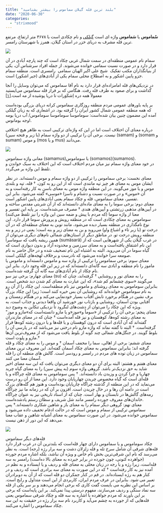 ```yaml
---
title: "بلند ترین قله گیلان سماموس را بیشتر بشناسید"
date: "2020-06-30"
categories: 
  - "strixmood"
---
```


**سُماموس** یا **سَماموس** واژه ای است [گیلکی](http://fa.wikipedia.org/wiki/%DA%AF%DB%8C%D9%84%DA%A9%DB%8C) و نام چکادی است با ۳۶۷۸ متر ارتفاع، مرتفع ترین قله مشرف به دریای خزر در استان گیلان، همرز با شهرستان رامسر.

![](http://localhost/wp-content/uploads/2020/06/IMG_20200628_030734_625-1024x767.jpg)

سمام نام عمومی منطقه‌ای در سمت شمال غربی چکاد است که چند پارچه آبادی در آن قرار دارد و در صورت نسبت سمامی خوانده می‌شوند. از جمله افراد سرشناس آن، یکی از بنیانگذاران مکتب تفکیک  شیخ علی اکبر الهیان سمامی  رامسری است. منطقه سمام جزو پایین اشکور و به اصطلاح محلی سمام یکی از آبادی‌های (جیر اشکور) است.

در نزدیکی‌های قله امامزاده‌ای قرار دارد به نام آقا سماموس که می‌توان وسایل را آنجا گذاشت و برای صعود به طرف قله رفت. هنگامی که بر فراز قله سماموس می‌ایستید معمولاً همه دره اِشکَوَرات تا دریا پوشیده از مه است.[\[۱\]](http://fa.wikipedia.org/#cite_note-0)

بر پایه باورهای عمومی مردم منطقه روزگاری سماموس کرانه دریای بزرگی بوده‌است که همه منطقه عمومی شمال کشور ایران را گرفته بود. در اشعاری که به زبان گیلکی آمده این مضمون چنین بیان شده‌است: سوماموسا سوماموسا سوماموس/ آب دریا بومه اوجه بومانوس.

درباره معنای آن اختلاف است اما در این که واژه‌ای ترکیبی است به ظاهر هیچ اختلافی نیست. برخی آن را ترکیبی از دو واژه سمام (با زبر و فتحه سین) (samam) و (somam و sumam) و موس (mos و یا mus) می‌دانند.

![](http://localhost/wp-content/uploads/2020/06/IMG_4068-1024x683.jpg)

معانی واژه سماموس (samamus)یا سوماموس (somamos)(sumamos).  
در خود معنای واژه سمام نیز میان مردم اختلاف است که این اختلاف به سبک خواندن و تلفظ این واژه بر می‌گردد.

معنای نخست: برخی سماموس را ترکیبی از دو واژه سمام و موس دانسته‌اند. در نظر ایشان موس به معنای هر چیز تپه مانندی است که از این رو به کون، † قله، تپه و بلندی موس و یا موز می‌گویند. در این منطقه واژه موس به معنای باسن به کار رفته‌است و به آن «موس» و در صورت نسبت و دشنام و ناسزا «موسی» گفته می‌شود. بنابر این تفسیر، معنای سماموس، قله و چکاد سمام یعنی آبادی‌های پایین اشکور است.  
معنای دوم: برخی سوما را به معنای ماده‌ای دانسته‌اند که از آن شربتی مقدس ساخته و در آیین‌های مذهبی زرتشتی و آیین‌های هندی † مصرف می‌شده‌است. بر پایه این تفسیر و معنا از واژه سوما (که مردم با پیش و ضمه سین این واژه را نیز تلفظ می‌کنند) سوماموس به معنای چکادی است که در منطقه رویش و پرورش سوما قرار دارد. این نوع نامگذاری در منطقه بسیار دیده می‌شود، مانند توبن به معنای منطقه‌ای که در آن درخت تو (با زبر تاء و اشباع واو) می‌روید و بن به معنای زیر و بنه است؛ یعنی در زیر و بنه منطقه رویش درخت تو. در مناطق دیگر از استان‌های شمالی نام‌های دیگری می‌توان از همین ریشه یافت که سوماسرا (sumäsarä) در غرب گیلان یکی از شهرهایی است که از این نام اشتقاق یافته‌است و به معنای سرزمین و محدوده آزاد و بدون دیواری است که گیاه سوما در آن می‌روید. البته به اشتباه این نام تصحیف شده و در حال حاضر به نام صومعه سرا خوانده می‌شود که نادرست و برخلاف لهجه‌های گیلکی است.  
معنای سوم: برخی سماموس را ترکیبی از واژه سه و ماموس دانسته‌اند و ماموس یا ماموز را نام منطقه و آبادی سه گانه‌ای دانسته‌اند که در زیر این قله وجود دارد. بنابر این نام چکاد از نام آبادی‌های سه گانه آن گرفته شده‌است.  
معنای چهارم: برخی نیز سو (su) را به معنای نور و روشنایی † گرفته‌اند، چنان که می‌گویند «سوی چشمانم کم شد»، که این عبارت به معنای کم شدن دید شخص است. بنابراین سوماموس به معنای روشنای و ماموس نیز نام منطقه‌است. این چکاد را از آن رو به نام سوماموس خوانده‌اند که روشنایی آن بس خیره کنند است؛ زیرا این چکاد بزرگ برف نشین در هنگام برخورد تابش آفتاب بسیار خودنمایی می‌کند و در هنگام زمستان و آفتابی بودن آسمان، روشنایی و بازتاب نور خورشید آن واقعا دیدنی و جذاب است، به ویژه که این چکاد را می‌توان از دشت‌های لنگرود تا نزدیکی تنکابن به وضوح دید.  
معنای پنجم: برخی آن را ترکیبی از «سوماً و»موز«و یا مازو دانسته‌است که»مازو و موز" به معنای رشته کوه‌ها، کوهستان و نیز قله آمده‌است † چنان که در معنای مازندران گفته‌اند که آن آبادی است که درون کوهستان و یا قله‌ها و یا درون رشته کوه‌ها قرار گرفته‌است. † البته نا گفته نماند که واژه مازو نام درختی نیز می‌باشد که در پارسی آن را بلوط گویند. در جنگل‌های شمالی چند گونه از بلوط یافت می‌شود که از معروف‌ترین آن‌ها مازو و پلوت است.†  
معنای ششم: برخی از اهالی، سما را مخفف آسمان † و موس را به معنای چکاد و قله گرفته اند؛ بنابراین سماموس به معنای چکاد آسمان گفته‌اند. این معروف ترین معنای سماموس در زبان توده های مردم در رامسر و رودسر است. گالش های منطقه آن را قله آسمان معنا می کنند.  
معنای هفتم و هشتم: البته برای آن دو معنای دیگری می‌توان یافت که این سه معنای اخیر شاید به حق نزدیک‌تر باشد. گروهی واژه سوم (به پیش سین) را به معنای گیاه چرید چهارپا و چرا کردن و وزیدن باد دانسته‌اند. † پس سوماموس به معنای قله چراگاه و یا قله‌ای است که گیاه مخصوص چریدن چهارپایان وجود دارد. این معنا از آن رو درست می‌نماید که در این منطقه از گذشته چراگاه چارپایان بوده‌است و هنوز هم گله‌های بزرگ است در دامنه آن رها و در حال چریدن است. افزون بر آن که در زمانه ما نیز چراگاه رمه‌های گالش‌ها در تابستان و بهار است. چنان که از اسناد تاریخی نیز به عنوان چراگاه خاندان‌های معروف جورده رامسر مانند شل شریف و سطان رستم یادشده‌است.  
معنای نهم: گروهی دیگر سمام را به معنای باز و شاهین شکاری دانسته‌اند.† پس سماموس ترکیبی از سمام و موس است که در حالت ادغام تخفیف داده می‌شود و سماموس خوانده می‌شود. در این صورت سماموس به معنای آشیانه شاهین و عقاب معنا می‌دهد که این دور از ذهن نیست.

![](http://localhost/wp-content/uploads/2020/06/IMG_3856-1024x683.jpg)

قله‌های دیگر سماموس  
چکاد سوماموس و یا سماموس دارای چهار قله‌است که بلندترین آن در غرب قرار دارد قله‌های شرقی آن شامل سرخ تله و قله زلزلان دشت و سه برار رژه (رجه) است. به نظر می‌رسد که نام این شرقی‌ترین بخش نام خاص و ویژه آن نباشد، بلکه اشاره مردم جورده (جواهرده کنونی، چون جورده در برابر جیرده به معنای بالا ده‌است) رامسر به سه قله‌است، زیرا رژه و یا رجه در زبان محلی به معنای قله و ردیف و یا ایستاده و به نظم در آمده نیز به کار رفته‌است † که در این صورت به معنای سه برادری است که ردیف و در کنار هم به رژه ایستاده‌اند. در قم در کنار جمکران دو قله است که از آن به دوبرادران تعبیر می شود. بنابراین در عرف مردم ایران، کاربردی از این است متداول و رایج است. بر اساس این نظریه می بایست گفت کاری که برخی انجام می‌دهند و بر سر یکی از قله سه نماد سنگی و ردیف می‌سازند، مفهوم درستی پیدا نمی‌کند. بر این پایه‌است که برخی بر این باورند که مردم جواهرده با اشاره به سه قله و چکاد شرقی سماموس یعنی قله‌هایی که از جورده به چشم می‌آید و کاربرد نام سه برار رژه در حقیقت به این سه چکاد سماموس را اشاره می‌کنند.
